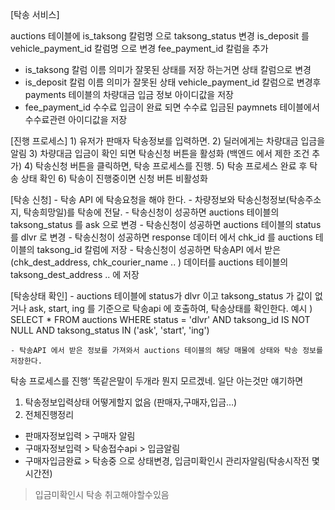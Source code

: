 [탁송 서비스] 

auctions 테이블에 is_taksong 칼럼명 으로 taksong_status 변경 
is_deposit 를 vehicle_payment_id 칼럼명 으로 변경
fee_payment_id 칼럼을 추가 

- is_taksong 칼럼 이름 의미가 잘못된 상태를 저장 하는거면 상태 칼럼으로 변경
- is_deposit 칼럼 이름 의미가 잘못된 상태 vehicle_payment_id 칼럼으로 변경후 payments 테이블의 차량대금 입금 정보 아이디값을 저장 
- fee_payment_id 수수료 입금이 완료 되면 수수료 입금된 paymnets 테이블에서 수수료관련 아이디값을 저장 

[진행 프로세스] 
    1) 유저가 판매자 탁송정보를 입력하면.
    2) 딜러에게는 차량대금 입금을 알림 
    3) 차량대금 입금이 확인 되면 탁송신청 버튼을 활성화 (백엔드 에서 제한 조건 추가)
    4) 탁송신청 버튼을 클릭하면, 탁송 프로세스를 진행.
    5) 탁송 프로세스 완료 후 탁송 상태 확인 
    6) 탁송이 진행중이면 신청 버튼 비활성화 

[탁송 신청] 
     - 탁송 API 에 탁송요청을 해야 한다. 
     - 차량정보와 탁송신청정보(탁송주소지, 탁송희망일)를 탁송에 전달. 
     - 탁송신청이 성공하면 auctions 테이블의 taksong_status 를 ask 으로 변경 
     - 탁송신청이 성공하면 auctions 테이블의 status 를 dlvr 로 변경 
     - 탁송신청이 성공하면 response 데이터 에서 chk_id 를 auctions 테이블의 taksong_id 칼럼에 저장 
     - 탁송신청이 성공하면 탁송API 에서 받은 (chk_dest_address, chk_courier_name .. ) 데이터를 auctions 테이블의 taksong_dest_address .. 에 저장 

[탁송상태 확인] 
    - auctions 테이블에 status가 dlvr 이고 taksong_status 가 값이 없거나 ask, start, ing 를 기준으로 탁송api 에 호출하여, 탁송상태를 확인한다. 
      예시 ) 
      SELECT * FROM auctions WHERE status = 'dlvr'
        AND taksong_id IS NOT NULL
        AND taksong_status IN ('ask', 'start', 'ing')

    - 탁송API 에서 받은 정보를 가져와서 auctions 테이블의 해당 매물에 상태와 탁송 정보를 저장한다. 


탁송 프로세스를 진행‘ 똑같은말이 두개라 뭔지 모르겠네. 일단 아는것만 얘기하면

1. 탁송정보입력상태 어떻게할지 없음 (판매자,구매자,입금…)
2. 전체진행정리
- 판매자정보입력 > 구매자 알림
- 구매자정보입력 > 탁송접수api > 입금알림
- 구매자입금완료 > 탁송중 으로 상태변경, 입금미확인시 관리자알림(탁송시작전 몇시간전)
> 입금미확인시 탁송 취고해야할수있음
